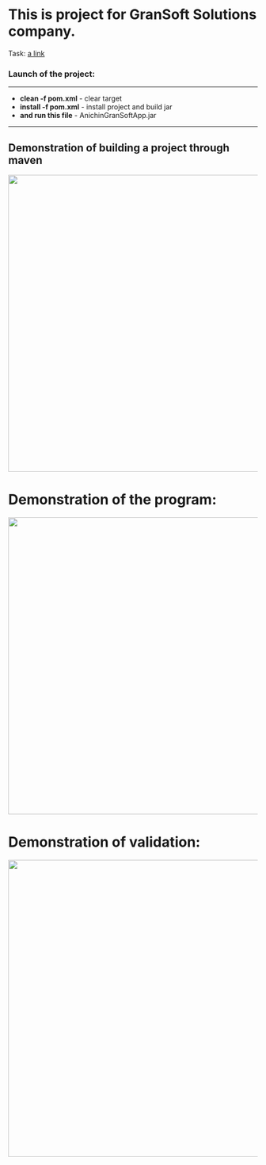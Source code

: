 # This is project for GranSoft Solutions company.

Task: [a link](https://github.com/AnichinTaras/AnichinTask/blob/master/ExamDescTask.docx)


<h3> Launch of the project: </h3> 

 <hr>
   <ul>
 <li><strong>clean -f pom.xml</strong> - clear target</li>
     <li><strong>install -f pom.xml</strong>  - install project and build jar</li>
      <li><strong>and run this file</strong> - AnichinGranSoftApp.jar</li>
   </ul>
   <hr>


<h2> Demonstration of building a project through maven </h2>
<img src="https://media.giphy.com/media/xoZroSSBIFj7TuvcBo/giphy.gif" width="600" height="600" />


<h1> Demonstration of the program: </h1>

<img src="https://media.giphy.com/media/EgvZS4qqP3Mm44ZghO/giphy.gif" width="600" height="600" />


<h1> Demonstration of validation: </h1>


<img src="https://media.giphy.com/media/JT8xxzH1EncfKwZA2q/giphy.gif" width="600" height="600" />
